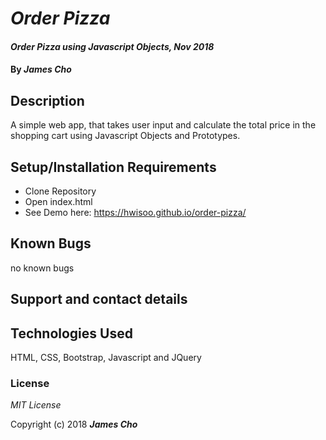 # _Order Pizza_

#### _Order Pizza using Javascript Objects, Nov 2018_

#### By _**James Cho**_

## Description

A simple web app, that takes user input and calculate the total price in the shopping cart using Javascript Objects and Prototypes.


## Setup/Installation Requirements

* Clone Repository
* Open index.html
* See Demo here: https://hwisoo.github.io/order-pizza/


## Known Bugs

no known bugs

## Support and contact details



## Technologies Used

HTML, CSS, Bootstrap, Javascript and JQuery

### License

*MIT License*

Copyright (c) 2018 **_James Cho_**
